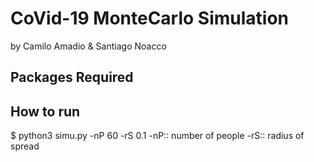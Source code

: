 # CoVid-19 MonteCarlo Simulation

by Camilo Amadio & Santiago Noacco

## Packages Required


## How to run
$ python3 simu.py -nP 60 -rS 0.1
-nP:: number of people
-rS:: radius of spread



